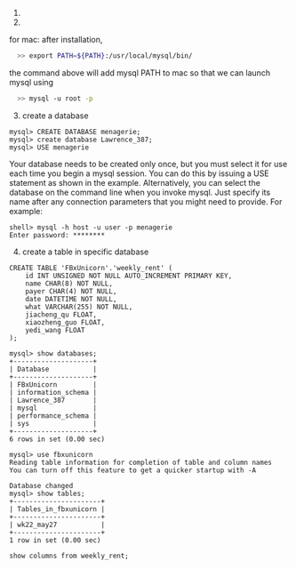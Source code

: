 1)

2)
for mac:
after installation, 
  
``` bash  
  >> export PATH=${PATH}:/usr/local/mysql/bin/
```
the command above will add mysql PATH to mac so that we can launch mysql using 

``` bash  
  >> mysql -u root -p
```
3) create a database
```
mysql> CREATE DATABASE menagerie;
mysql> create database Lawrence_387;
mysql> USE menagerie
```
Your database needs to be created only once, but you must select it for use each time you begin a mysql session. You can do this by issuing a USE statement as shown in the example. Alternatively, you can select the database on the command line when you invoke mysql. Just specify its name after any connection parameters that you might need to provide. For example:
```
shell> mysql -h host -u user -p menagerie
Enter password: ********
```

4) create a table in specific database

``` mysql
CREATE TABLE 'FBxUnicorn'.'weekly_rent' (
    id INT UNSIGNED NOT NULL AUTO_INCREMENT PRIMARY KEY,
    name CHAR(8) NOT NULL,
    payer CHAR(4) NOT NULL,
    date DATETIME NOT NULL,
    what VARCHAR(255) NOT NULL,
    jiacheng_qu FLOAT,
    xiaozheng_guo FLOAT,
    yedi_wang FLOAT
);
```
```
mysql> show databases;
+--------------------+
| Database           |
+--------------------+
| FBxUnicorn         |
| information_schema |
| Lawrence_387       |
| mysql              |
| performance_schema |
| sys                |
+--------------------+
6 rows in set (0.00 sec)

mysql> use fbxunicorn
Reading table information for completion of table and column names
You can turn off this feature to get a quicker startup with -A

Database changed
mysql> show tables;
+----------------------+
| Tables_in_fbxunicorn |
+----------------------+
| wk22_may27           |
+----------------------+
1 row in set (0.00 sec)
```

``` mysql
show columns from weekly_rent;
```
